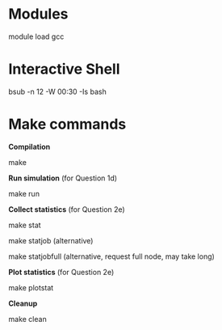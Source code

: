 # Modules
module load gcc

# Interactive Shell
bsub -n 12 -W 00:30 -Is bash

# Make commands

**Compilation**

make

**Run simulation** (for Question 1d) 

make run

**Collect statistics** (for Question 2e)

make stat

make statjob (alternative)

make statjobfull (alternative, request full node, may take long)

**Plot statistics** (for Question 2e)

make plotstat

**Cleanup**

make clean
